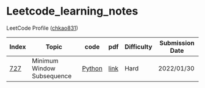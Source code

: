 # Leetcode_learning_notes

LeetCode Profile ([chkao831](https://leetcode.com/chkao831/))

|  Index   | Topic  |  code | pdf | Difficulty | Submission Date |
|  ----  | ----  | ----  | ----  | ----  | --- |
|  [727](https://leetcode.com/problems/minimum-window-subsequence/) | Minimum Window Subsequence | [Python](https://github.com/chkao831/Leetcode_learning_notes/blob/main/src/727_minimum-window-subsequence.py) | [link](https://github.com/chkao831/Leetcode_learning_notes/blob/main/pdf/727_minimum-window-subsequence.pdf) | Hard | 2022/01/30 |
